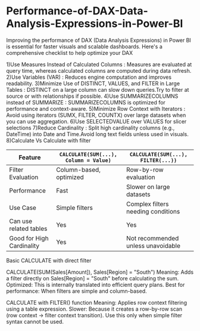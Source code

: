 # Performance-of-DAX-Data-Analysis-Expressions-in-Power-BI
Improving the performance of DAX (Data Analysis Expressions) in Power BI is essential for faster visuals and scalable dashboards. Here's a comprehensive checklist to help optimize your DAX

1)Use Measures Instead of Calculated Columns : Measures are evaluated at query time, whereas calculated columns are computed during data refresh.
2)Use Variables (VAR) : Reduces engine computation and improves readability.
3)Minimize Use of DISTINCT, VALUES, and FILTER in Large Tables : DISTINCT on a large column can slow down queries.Try to filter at source or with relationships if possible.
4)Use SUMMARIZECOLUMNS instead of SUMMARIZE : SUMMARIZECOLUMNS is optimized for performance and context-aware.
5)Minimize Row Context with Iterators : Avoid using iterators (SUMX, FILTER, COUNTX) over large datasets when you can use aggregation.
6)Use SELECTEDVALUE over VALUES for slicer selections
7)Reduce Cardinality : Split high cardinality columns (e.g., DateTime) into Date and Time.Avoid long text fields unless used in visuals.
8)Calculate Vs Calculate with filter

| Feature                   | `CALCULATE(SUM(...), Column = Value)` | `CALCULATE(SUM(...), FILTER(...))` |
| ------------------------- | ------------------------------------- | ---------------------------------- |
| Filter Evaluation         | Column-based, optimized               | Row-by-row evaluation              |
| Performance               | Fast                                  | Slower on large datasets           |
| Use Case                  | Simple filters                        | Complex filters needing conditions |
| Can use related tables    | Yes                                   | Yes                                |
| Good for High Cardinality | Yes                                   | Not recommended unless unavoidable |

Basic CALCULATE with direct filter

CALCULATE(SUM(Sales[Amount]), Sales[Region] = "South")
Meaning: Adds a filter directly on Sales[Region] = "South" before calculating the sum.
Optimized: This is internally translated into efficient query plans.
Best for performance: When filters are simple and column-based.

CALCULATE with FILTER() function
Meaning: Applies row context filtering using a table expression.
Slower: Because it creates a row-by-row scan (row context → filter context transition).
Use this only when simple filter syntax cannot be used.




